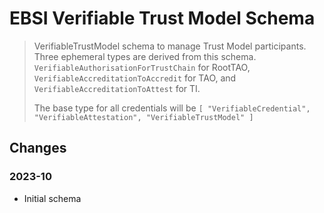 # EBSI Verifiable Trust Model Schema

> VerifiableTrustModel schema to manage Trust Model participants.
> Three ephemeral types are derived from this schema. `VerifiableAuthorisationForTrustChain` for RootTAO, `VerifiableAccreditationToAccredit` for TAO, and `VerifiableAccreditationToAttest` for TI.
>
> The base type for all credentials will be `[ "VerifiableCredential", "VerifiableAttestation", "VerifiableTrustModel" ]`

## Changes

### 2023-10

- Initial schema
